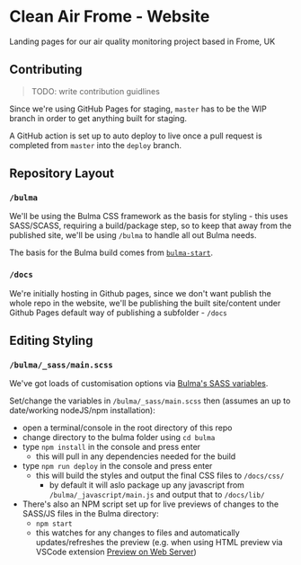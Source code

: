 # Clean Air Frome - Website
Landing pages for our air quality monitoring project based in Frome, UK


## Contributing

> TODO: write contribution guidlines

Since we're using GitHub Pages for staging, `master` has to be the WIP branch in order to get anything built for staging.

A GitHub action is set up to auto deploy to live once a pull request is completed from `master` into the `deploy` branch.


## Repository Layout

### `/bulma`
We'll be using the Bulma CSS framework as the basis for styling - this uses SASS/SCASS, requiring a build/package step, so to keep that away from the published site, we'll be using `/bulma` to handle all out Bulma needs.

The basis for the Bulma build comes from [`bulma-start`](https://github.com/jgthms/bulma-start).

### `/docs`
We're initially hosting in Github pages, since we don't want publish the whole repo in the website, we'll be publishing the built site/content under Github Pages default way of publishing a subfolder - `/docs`


## Editing Styling

### `/bulma/_sass/main.scss`

We've got loads of customisation options via [Bulma's SASS variables](https://bulma.io/documentation/customize/variables/).

Set/change the variables in `/bulma/_sass/main.scss` then (assumes an up to date/working nodeJS/npm installation):
* open a terminal/console in the root directory of this repo
* change directory to the bulma folder using `cd bulma`
* type `npm install` in the console and press enter
  * this will pull in any dependencies needed for the build
* type `npm run deploy` in the console and press enter
  * this will build the styles and output the final CSS files to `/docs/css/`
    * by default it will aslo package up any javascript from `/bulma/_javascript/main.js` and output that to `/docs/lib/`
* There's also an NPM script set up for live previews of changes to the SASS/JS files in the Bulma directory:
  * `npm start`
  * this watches for any changes to files and automatically updates/refreshes the preview (e.g. when using HTML preview via VSCode extension [Preview on Web Server](https://marketplace.visualstudio.com/items?itemName=yuichinukiyama.vscode-preview-server)) 